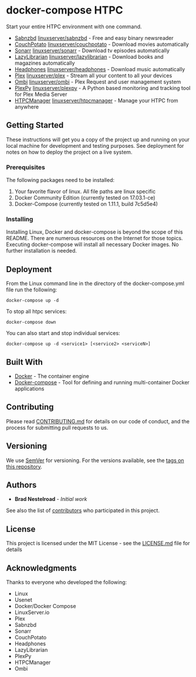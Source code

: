# docker-compose HTPC

Start your entire HTPC environment with one command.

* [Sabnzbd](https://sabnzbd.org) [linuxserver/sabnzbd](https://hub.docker.com/r/linuxserver/plex/) - Free and easy binary newsreader
* [CouchPotato](https://couchpota.to) [linuxserver/couchpotato](https://hub.docker.com/r/linuxserver/couchpotato/) - Download movies automatically 
* [Sonarr](https://sonarr.tv) [linuxserver/sonarr](https://hub.docker.com/r/linuxserver/sonarr/) - Download tv episodes automatically
* [LazyLibrarian](https://github.com/lazylibrarian/LazyLibrarian) [linuxserver/lazylibrarian](https://hub.docker.com/r/linuxserver/lazylibrarian/) - Download books and magazines automatically 
* [Headphones](https://github.com/rembo10/headphones) [linuxserver/headphones](https://hub.docker.com/r/linuxserver/headphones/) - Download music automatically 
* [Plex](https://www.plex.tv) [linuxserver/plex](https://hub.docker.com/r/linuxserver/plex/) - Stream all your content to all your devices
* [Ombi](http://www.ombi.io) [linuxserver/ombi](https://hub.docker.com/r/linuxserver/ombi/) - Plex Request and user management system 
* [PlexPy](https://github.com/JonnyWong16/plexpy) [linuxserver/plexpy](https://hub.docker.com/r/linuxserver/plexpy/) - A Python based monitoring and tracking tool for Plex Media Server 
* [HTPCManager](http://www.htpcmanager.io) [linuxserver/htpcmanager](https://hub.docker.com/r/linuxserver/htpcmanager/) - Manage your HTPC from anywhere 


## Getting Started

These instructions will get you a copy of the project up and running on your local machine for development and testing purposes. See deployment for notes on how to deploy the project on a live system.

### Prerequisites

The following packages need to be installed:

1. Your favorite flavor of linux.  All file paths are linux specific
2. Docker Community Edition (currently tested on 17.03.1-ce)
3. Docker-Compose (currently tested on 1.11.1, build 7c5d5e4)

### Installing

Installing Linux, Docker and docker-compose is beyond the scope of this README.  There are numerous resources on the Internet for those topics.  Executing docker-compose will install all necessary Docker images.  No further installation is needed.

## Deployment

From the Linux command line in the directory of the docker-compose.yml file run the following:

`docker-compose up -d`

To stop all htpc services:

`docker-compose down`

You can also start and stop individual services:

`docker-compose up -d <service1> [<service2> <serviceN>]`

## Built With

* [Docker](https://www.docker.com) - The container engine
* [Docker-compose](https://docs.docker.com/compose/) - Tool for defining and running multi-container Docker applications

## Contributing

Please read [CONTRIBUTING.md](CONTRIBUTING.md) for details on our code of conduct, and the process for submitting pull requests to us.

## Versioning

We use [SemVer](http://semver.org/) for versioning. For the versions available, see the [tags on this repository](https://github.com/bnestelroad/htpc/tags). 

## Authors

* **Brad Nestelroad** - *Initial work* 

See also the list of [contributors](https://github.com/bnestelroad/htpc/contributors) who participated in this project.

## License

This project is licensed under the MIT License - see the [LICENSE.md](LICENSE.md) file for details

## Acknowledgments

Thanks to everyone who developed the following:
* Linux
* Usenet
* Docker/Docker Compose
* LinuxServer.io
* Plex
* Sabnzbd
* Sonarr
* CouchPotato
* Headphones
* LazyLibrarian
* PlexPy
* HTPCManager
* Ombi

